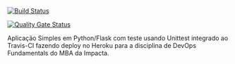 [![Build Status](https://app.travis-ci.com/brunamgds/devopslab-es21.svg?branch=main)](https://app.travis-ci.com/brunamgds/devopslab-es21)

[![Quality Gate Status](https://sonarcloud.io/summary/new_code?id=brunamgds)](https://sonarcloud.io/summary/new_code?id=brunamgds)

Aplicação Simples em Python/Flask com teste usando Unittest integrado ao Travis-CI fazendo deploy no Heroku para a disciplina de DevOps Fundamentals do MBA da Impacta.
